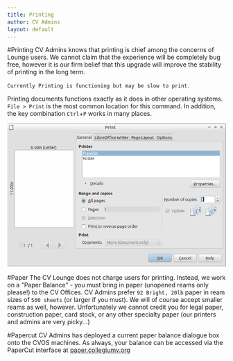 ```yaml
---
title: Printing
author: CV Admins
layout: default
---
```


#Printing
CV Admins knows that printing is chief among the concerns of Lounge users.  We cannot claim that the experience will be completely bug free, however it is our firm belief that this upgrade will improve the stability of printing in the long term.

`Currently Printing is functioning but may be slow to print.`

Printing documents functions exactly as it does in other operating systems.  `File > Print` is the most common location for this command.  In addition, the key combination `Ctrl`+`P` works in many places.

![Print Dialog](/img/work/printDialogue.png)

#Paper
The CV Lounge does not charge users for printing.  Instead, we work on a "Paper Balance" - you must bring in paper (unopened reams only please!) to the CV Offices.  CV Admins prefer `92 Bright, 20lb` paper in ream sizes of `500 sheets` (or larger if you must).  We will of course accept smaller reams as well, however. Unfortunately we cannot credit you for legal paper, construction paper, card stock, or any other specialty paper (our printers and admins are very picky...)

#Papercut
CV Admins has deployed a current paper balance dialogue box onto the CVOS machines. As always, your balance can be accessed via the PaperCut interface at [paper.collegiumv.org](http://paper.collegiumv.org)
